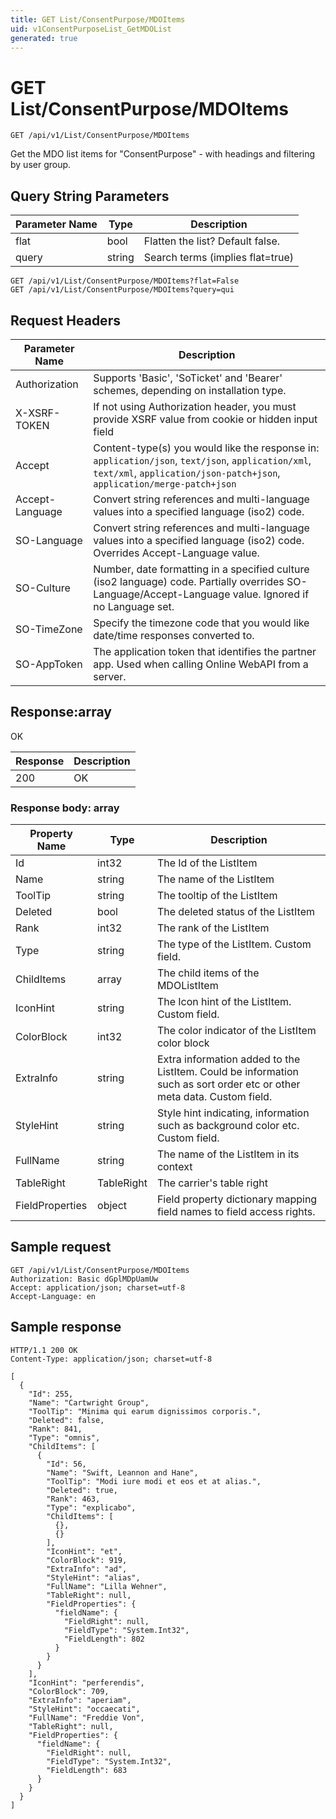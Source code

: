 ```yaml
---
title: GET List/ConsentPurpose/MDOItems
uid: v1ConsentPurposeList_GetMDOList
generated: true
---
```


# GET List/ConsentPurpose/MDOItems

```http
GET /api/v1/List/ConsentPurpose/MDOItems
```

Get the MDO list items for "ConsentPurpose" - with headings and filtering by user group.







## Query String Parameters

| Parameter Name | Type |  Description |
|----------------|------|--------------|
| flat | bool |  Flatten the list? Default false. |
| query | string |  Search terms (implies flat=true) |

```http
GET /api/v1/List/ConsentPurpose/MDOItems?flat=False
GET /api/v1/List/ConsentPurpose/MDOItems?query=qui
```


## Request Headers

| Parameter Name | Description |
|----------------|-------------|
| Authorization  | Supports 'Basic', 'SoTicket' and 'Bearer' schemes, depending on installation type. |
| X-XSRF-TOKEN   | If not using Authorization header, you must provide XSRF value from cookie or hidden input field |
| Accept         | Content-type(s) you would like the response in: `application/json`, `text/json`, `application/xml`, `text/xml`, `application/json-patch+json`, `application/merge-patch+json` |
| Accept-Language | Convert string references and multi-language values into a specified language (iso2) code. |
| SO-Language | Convert string references and multi-language values into a specified language (iso2) code. Overrides Accept-Language value. |
| SO-Culture | Number, date formatting in a specified culture (iso2 language) code. Partially overrides SO-Language/Accept-Language value. Ignored if no Language set. |
| SO-TimeZone | Specify the timezone code that you would like date/time responses converted to. |
| SO-AppToken | The application token that identifies the partner app. Used when calling Online WebAPI from a server. |


## Response:array

OK

| Response | Description |
|----------------|-------------|
| 200 | OK |

### Response body: array

| Property Name | Type |  Description |
|----------------|------|--------------|
| Id | int32 | The Id of the ListItem |
| Name | string | The name of the ListItem |
| ToolTip | string | The tooltip of the ListItem |
| Deleted | bool | The deleted status of the ListItem |
| Rank | int32 | The rank of the ListItem |
| Type | string | The type of the ListItem. Custom field. |
| ChildItems | array | The child items of the MDOListItem |
| IconHint | string | The Icon hint of the ListItem. Custom field. |
| ColorBlock | int32 | The color indicator of the ListItem color block |
| ExtraInfo | string | Extra information added to the ListItem. Could be information such as sort order etc or other meta data. Custom field. |
| StyleHint | string | Style hint indicating, information such as background color etc. Custom field. |
| FullName | string | The name of the ListItem in its context |
| TableRight | TableRight | The carrier's table right |
| FieldProperties | object | Field property dictionary mapping field names to field access rights. |

## Sample request

```http!
GET /api/v1/List/ConsentPurpose/MDOItems
Authorization: Basic dGplMDpUamUw
Accept: application/json; charset=utf-8
Accept-Language: en
```

## Sample response

```http_
HTTP/1.1 200 OK
Content-Type: application/json; charset=utf-8

[
  {
    "Id": 255,
    "Name": "Cartwright Group",
    "ToolTip": "Minima qui earum dignissimos corporis.",
    "Deleted": false,
    "Rank": 841,
    "Type": "omnis",
    "ChildItems": [
      {
        "Id": 56,
        "Name": "Swift, Leannon and Hane",
        "ToolTip": "Modi iure modi et eos et at alias.",
        "Deleted": true,
        "Rank": 463,
        "Type": "explicabo",
        "ChildItems": [
          {},
          {}
        ],
        "IconHint": "et",
        "ColorBlock": 919,
        "ExtraInfo": "ad",
        "StyleHint": "alias",
        "FullName": "Lilla Wehner",
        "TableRight": null,
        "FieldProperties": {
          "fieldName": {
            "FieldRight": null,
            "FieldType": "System.Int32",
            "FieldLength": 802
          }
        }
      }
    ],
    "IconHint": "perferendis",
    "ColorBlock": 709,
    "ExtraInfo": "aperiam",
    "StyleHint": "occaecati",
    "FullName": "Freddie Von",
    "TableRight": null,
    "FieldProperties": {
      "fieldName": {
        "FieldRight": null,
        "FieldType": "System.Int32",
        "FieldLength": 683
      }
    }
  }
]
```